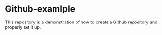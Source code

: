# Github-examlple
This repository is a demonstration of how to create a Github repository and properly set it up. 
